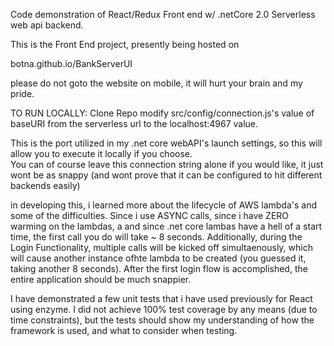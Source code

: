 Code demonstration of React/Redux Front end w/ .netCore 2.0 Serverless web api backend. 

This is the Front End project, presently being hosted on 

botna.github.io/BankServerUI

please do not goto the website on mobile, it will hurt your brain and my pride.


TO RUN LOCALLY:
Clone Repo
modify src/config/connection.js's value of baseURI from the serverless url to the localhost:4967 value.  

This is the port utilized in my .net core webAPI's launch settings, so this will allow you to execute it locally if you choose.  
You can of course leave this connection string alone if you would like, it just wont be as snappy (and wont prove that it can be configured to hit different backends easily)

in developing this, i learned more about the lifecycle of AWS lambda's and some of the difficulties.  Since i use ASYNC calls, since i have ZERO warming on the lambdas, a and since .net core lambas have a hell of a start time, the first call you do will take ~ 8 seconds. Additionally, during the Login Functionality, multiple calls will be kicked off simultaenously, which will cause another instance ofhte lambda to be created (you guessed it, taking another 8 seconds). After the first login flow is accomplished, the entire application should be much snappier. 

I have demonstrated a few unit tests that i have used previously for React using enzyme. I did not achieve 100% test coverage by any means (due to time constraints), but the tests should show my understanding of how the framework is used, and what to consider when testing. 

